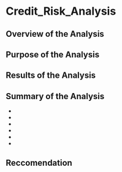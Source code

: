 # Credit_Risk_Analysis
## Overview of the Analysis
## Purpose of the Analysis
## Results of the Analysis
## Summary of the Analysis
- 
- 
- 
- 
- 
- 
## Reccomendation
